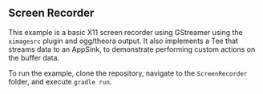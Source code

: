 ## Screen Recorder

This example is a basic X11 screen recorder using GStreamer using the `ximagesrc` plugin and ogg/theora output. It also implements a Tee that streams data to an AppSink, to demonstrate performing custom actions on the buffer data.

To run the example, clone the repository, navigate to the `ScreenRecorder` folder, and execute `gradle run`.

